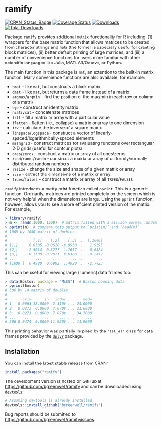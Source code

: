 ramify
================================================================================

[![CRAN\_Status\_Badge](http://www.r-pkg.org/badges/version/ramify)](http://cran.r-project.org/package=ramify)
[![Coverage Status](https://img.shields.io/codecov/c/github/bgreenwell/ramify.svg)](https://codecov.io/github/bgreenwell/ramify?branch=master)
[![Downloads](http://cranlogs.r-pkg.org/badges/ramify)](http://cranlogs.r-pkg.org/badges/ramify)
[![Total Downloads](http://cranlogs.r-pkg.org/badges/grand-total/ramify)](http://cranlogs.r-pkg.org/badges/grand-total/ramify)

Package `ramify` provides `a`dditional `m`atr`i`x `f`unctionalit`y` for R including: (1) wrappers for the base matrix function that allows matrices to be created from character strings and lists (the former is especially useful for creating block  matrices), (ii) better default printing of large matrices, and (iii) a number of convenience functions for users more familiar with other scientific languages like Julia, MATLAB/Octave, or Python.

The main function in this package is `mat`, an extention to the built-in matrix function. Many convenience functions are also available, for example:

  * `bmat` - like `mat`, but constructs a block matrix.
  * `dmat` - like `mat`, but returns a data frame instead of a matrix.
  * `argmax`/`argmin` - find the position of the max/min in each row or column of a matrix
  * `eye` - construct an identity matrix
  * `hcat`/`vcat` - concatenate matrices
  * `fill` - fill a matrix or array with a particular value
  * `flatten` - flatten (i.e., collapse) a matrix or array to one dimension
  * `inv` - calculate the inverse of a square matrix
  * `linspace`/`logspace` - construct a vector of linearly-spaced/logarithmically-spaced elements
  * `meshgrid` - construct matrices for evaluating functions over rectangular 2-D grids (useful for contour plots)
  * `ones`/`zeros` - construct a matrix or array of all ones/zeros
  * `rand`/`randi`/`randn` - construct a matrix or array of uniformly/normally distributed random numbers
  * `resize` - change the size and shape of a given matrix or array
  * `size` - extract the dimensions of a matrix or array.
  * `trues`/`falses` - construct a matrix or array of all `TRUE`s/`FALSE`s

`ramify` introduces a pretty print function called `pprint`. This is a generic function. Ordinarily, matrices are printed completely on the screen which is not very helpful when the dimensions are large. Using the `pprint` function, however, allows you to see a more efficient printed version of the matrix. For example,
```r
> library(ramify)
> m <- randn(1000, 1000)  # matrix filled with a million normal random deviates
> pprint(m)  # compare this output to `print(m)` and `head(m)`
# 1000 by 1000 matrix of doubles 
# 
#            [,1]    [,2]    [,3] ... [,1000]
# [1,]     0.0385 -0.0620 -0.0930 ...  1.9295
# [2,]    -2.5014  0.3277  1.1657 ... -0.6824
# [3,]    -0.1308 -0.9673  0.6388 ... -0.2852
# ...         ...     ...     ... ...     ...
# [1000,]  0.4980  0.6902  1.4920 ... -2.7023
```
This can be useful for viewing large (numeric) data frames too:
```r
> data(Boston, package = "MASS")  # Boston housing data
> pprint(Boston)
# 506 by 14 matrix of doubles 
# 
#       crim      zn   indus ...    medv
# 1   0.0063 18.0000  2.3100 ... 24.0000
# 2   0.0273  0.0000  7.0700 ... 21.6000
# 3   0.0273  0.0000  7.0700 ... 34.7000
# ...    ...     ...     ... ...     ...
# 506 0.0474  0.0000 11.9300 ... 11.9000
```
This printing behavior was partially inspired by the `"tbl_df"` class for data frames provided by the [`dplyr`](http://cran.r-project.org/web/packages/dplyr/index.html) package.

## Installation
You can install the latest stable release from CRAN:
```r
install.packages("ramify")
```
The development version is hosted on GitHub at https://github.com/bgreenwell/ramify and can be downloaded using [`devtools`](https://github.com/hadley/devtools):
```r
# Assuming devtools is already installed
devtools::install_github("bgreenwell/ramify")
```
Bug reports should be submitted to https://github.com/bgreenwell/ramify/issues.
